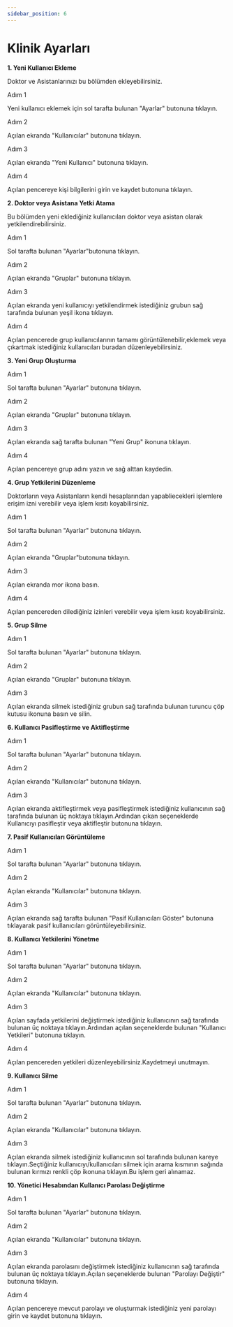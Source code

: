 ```yaml
---
sidebar_position: 6
---
```


# Klinik Ayarları

**1. Yeni Kullanıcı Ekleme**

Doktor ve Asistanlarınızı bu bölümden ekleyebilirsiniz.

Adım 1

Yeni kullanıcı eklemek için sol tarafta bulunan "Ayarlar" butonuna tıklayın.

Adım 2

Açılan ekranda "Kullanıcılar" butonuna tıklayın.

Adım 3

Açılan ekranda "Yeni Kullanıcı" butonuna tıklayın.

Adım 4

Açılan pencereye kişi bilgilerini girin ve kaydet butonuna tıklayın.

**2. Doktor veya Asistana Yetki Atama**

Bu bölümden yeni eklediğiniz kullanıcıları doktor veya asistan olarak yetkilendirebilirsiniz.

Adım 1

Sol tarafta bulunan "Ayarlar"butonuna tıklayın.

Adım 2

Açılan ekranda "Gruplar" butonuna tıklayın.

Adım 3

Açılan ekranda yeni kullanıcıyı yetkilendirmek istediğiniz grubun sağ tarafında bulunan yeşil ikona tıklayın.

Adım 4

Açılan pencerede grup kullanıcılarının tamamı görüntülenebilir,eklemek veya çıkartmak istediğiniz kullanıcıları buradan düzenleyebilirsiniz.

**3. Yeni Grup Oluşturma**

Adım 1

Sol tarafta bulunan "Ayarlar" butonuna tıklayın.

Adım 2

Açılan ekranda "Gruplar" butonuna tıklayın.

Adım 3

Açılan ekranda sağ tarafta bulunan "Yeni Grup" ikonuna tıklayın.

Adım 4

Açılan pencereye grup adını yazın ve sağ alttan kaydedin.

**4. Grup Yetkilerini Düzenleme**

Doktorların veya Asistanların kendi hesaplarından yapabliecekleri işlemlere erişim izni verebilir veya işlem kısıtı koyabilirsiniz.

Adım 1

Sol tarafta bulunan "Ayarlar" butonuna tıklayın.

Adım 2

Açılan ekranda "Gruplar"butonuna tıklayın.

Adım 3

Açılan ekranda mor ikona basın.

Adım 4

Açılan pencereden dilediğiniz izinleri verebilir veya işlem kısıtı koyabilirsiniz.

**5. Grup Silme**

Adım 1

Sol tarafta bulunan "Ayarlar" butonuna tıklayın.

Adım 2

Açılan ekranda "Gruplar" butonuna tıklayın.

Adım 3

Açılan ekranda silmek istediğiniz grubun sağ tarafında bulunan turuncu çöp kutusu ikonuna basın ve silin.

**6. Kullanıcı Pasifleştirme ve Aktifleştirme**

Adım 1

Sol tarafta bulunan "Ayarlar" butonuna tıklayın.

Adım 2

Açılan ekranda "Kullanıcılar" butonuna tıklayın.

Adım 3

Açılan ekranda aktifleştirmek veya pasifleştirmek istediğiniz kullanıcının sağ tarafında bulunan üç noktaya tıklayın.Ardından çıkan seçeneklerde Kullanıcıyı pasifleştir veya aktifleştir butonuna tıklayın.

**7. Pasif Kullanıcıları Görüntüleme**

Adım 1

Sol tarafta bulunan "Ayarlar" butonuna tıklayın.

Adım 2 

Açılan ekranda "Kullanıcılar" butonuna tıklayın.

Adım 3

Açılan ekranda sağ tarafta bulunan "Pasif Kullanıcıları Göster" butonuna tıklayarak pasif kullanıcıları görüntüleyebilirsiniz.

**8. Kullanıcı Yetkilerini Yönetme**

Adım 1

Sol tarafta bulunan "Ayarlar" butonuna tıklayın.

Adım 2

Açılan ekranda "Kullanıcılar" butonuna tıklayın.

Adım 3

Açılan sayfada yetkilerini değiştirmek istediğiniz kullanıcının sağ tarafında bulunan üç noktaya tıklayın.Ardından açılan seçeneklerde bulunan "Kullanıcı Yetkileri" butonuna tıklayın.

Adım 4

Açılan pencereden yetkileri düzenleyebilirsiniz.Kaydetmeyi unutmayın.

**9. Kullanıcı Silme**

Adım 1

Sol tarafta bulunan "Ayarlar" butonuna tıklayın.

Adım 2

Açılan ekranda "Kullanıcılar" butonuna tıklayın.

Adım 3

Açılan ekranda silmek istediğiniz kullanıcının sol tarafında bulunan kareye tıklayın.Seçtiğiniz kullanıcıyı/kullanıcıları silmek için arama kısmının sağında bulunan kırmızı renkli çöp ikonuna tıklayın.Bu işlem geri alınamaz.

**10. Yönetici Hesabından Kullanıcı Parolası Değiştirme**

Adım 1

Sol tarafta bulunan "Ayarlar" butonuna tıklayın.

Adım 2

Açılan ekranda "Kullanıcılar" butonuna tıklayın.

Adım 3

Açılan ekranda parolasını değiştirmek istediğiniz kullanıcının sağ tarafında bulunan üç noktaya tıklayın.Açılan seçeneklerde bulunan "Parolayı Değiştir" butonuna tıklayın.

Adım 4

Açılan pencereye mevcut parolayı ve oluşturmak istediğiniz yeni parolayı girin ve kaydet butonuna tıklayın.